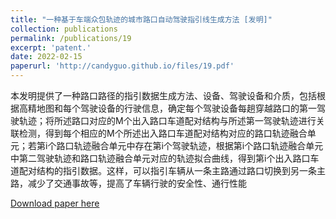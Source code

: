 ```yaml
---
title: "一种基于车端众包轨迹的城市路口自动驾驶指引线生成方法 [发明]"
collection: publications
permalink: /publications/19
excerpt: 'patent.'
date: 2022-02-15
paperurl: 'http://candyguo.github.io/files/19.pdf'
---
```


本发明提供了一种路口路径的指引数据生成方法、设备、驾驶设备和介质，包括根据高精地图和每个驾驶设备的行驶信息，确定每个驾驶设备每趟穿越路口的第一驾驶轨迹；将所述路口对应的M个出入路口车道配对结构与所述第一驾驶轨迹进行关联检测，得到每个相应的M个所述出入路口车道配对结构对应的路口轨迹融合单元；若第i个路口轨迹融合单元中存在第i个驾驶轨迹，根据第i个路口轨迹融合单元中第二驾驶轨迹和路口轨迹融合单元对应的轨迹拟合曲线，得到第i个出入路口车道配对结构的指引数据。这样，可以指引车辆从一条主路通过路口切换到另一条主路，减少了交通事故等，提高了车辆行驶的安全性、通行性能

[Download paper here](https://patents.qizhidao.com/search/detail/fb1bf106e6d4719495a03628f1839b88?orderColumn=undefined&orderType=undefined&filter=&tab=0&from=simple&businessSource=%E6%9F%A5%E4%B8%93%E5%88%A9-%E6%90%9C%E7%B4%A2%E7%BB%93%E6%9E%9C%E5%88%97%E8%A1%A8-%E6%90%9C%E7%B4%A2%E6%9B%B4%E5%A4%9A&statement=202311174935.7&patentName=%E8%B7%AF%E5%8F%A3%E8%B7%AF%E5%BE%84%E7%9A%84%E6%8C%87%E5%BC%95%E6%95%B0%E6%8D%AE%E7%94%9F%E6%88%90%E6%96%B9%E6%B3%95%E3%80%81%E8%AE%BE%E5%A4%87%E3%80%81%E9%A9%BE%E9%A9%B6%E8%AE%BE%E5%A4%87%E5%92%8C%E4%BB%8B%E8%B4%A8&rightSidebar=false&imageSessionKey=&simpleMode=1&sortType=0)
